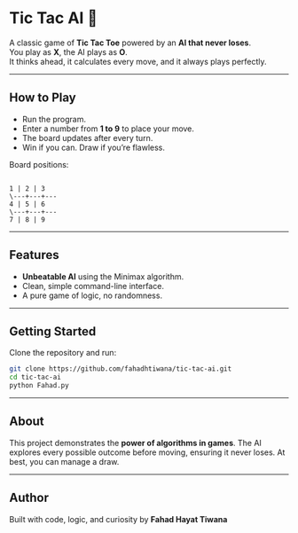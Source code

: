 # Tic Tac AI 🎯

A classic game of **Tic Tac Toe** powered by an **AI that never loses**.  
You play as **X**, the AI plays as **O**.  
It thinks ahead, it calculates every move, and it always plays perfectly.  

---

## How to Play
- Run the program.  
- Enter a number from **1 to 9** to place your move.  
- The board updates after every turn.  
- Win if you can. Draw if you’re flawless.  

Board positions:

```

1 | 2 | 3
\---+---+---
4 | 5 | 6
\---+---+---
7 | 8 | 9

````

---

## Features
- **Unbeatable AI** using the Minimax algorithm.  
- Clean, simple command-line interface.  
- A pure game of logic, no randomness.  

---

## Getting Started
Clone the repository and run:

```bash
git clone https://github.com/fahadhtiwana/tic-tac-ai.git
cd tic-tac-ai
python Fahad.py
````

---

## About

This project demonstrates the **power of algorithms in games**.
The AI explores every possible outcome before moving, ensuring it never loses.
At best, you can manage a draw.

---

## Author

Built with code, logic, and curiosity by
**Fahad Hayat Tiwana**
